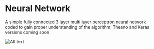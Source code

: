 # Neural Network
A simple  fully connected 3 layer multi layer perceptron neural network coded to gain proper understanding of the algorithm.
Theano and Keras versions coming soon

![Alt text](http://d3kbpzbmcynnmx.cloudfront.net/wp-content/uploads/2015/09/nn-from-scratch-3-layer-network.png "A Mutliperceptron Network")
